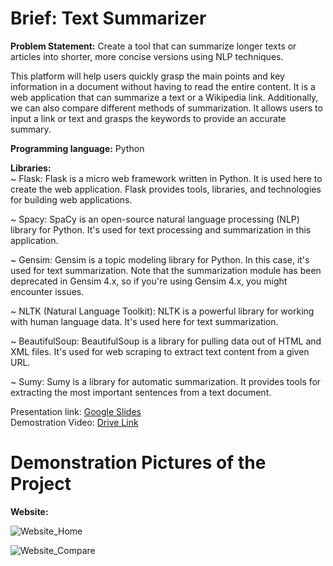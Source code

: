 # Brief: Text Summarizer

<b>Problem Statement:</b> Create a tool that can summarize longer texts or articles into shorter, more concise versions using NLP techniques.

This platform will help users quickly grasp the main points and key information in a document without having to read the entire content. It is a web application that can summarize a text or a Wikipedia link. Additionally, we can also compare different methods of summarization.
It allows users to input a link or text and grasps the keywords to provide an accurate summary.


<b>Programming language:</b> Python<br>

<b>Libraries:</b><br>
~   Flask: Flask is a micro web framework written in Python. It is used here to create the web application. Flask provides tools, libraries, and technologies for building web applications.<br>

~   Spacy: SpaCy is an open-source natural language processing (NLP) library for Python. It's used for text processing and summarization in this application.<br>

~   Gensim: Gensim is a topic modeling library for Python. In this case, it's used for text summarization. Note that the summarization module has been deprecated in Gensim 4.x, so if you're using Gensim 4.x, you might encounter issues.<br>

~   NLTK (Natural Language Toolkit): NLTK is a powerful library for working with human language data. It's used here for text summarization.<br>

~   BeautifulSoup: BeautifulSoup is a library for pulling data out of HTML and XML files. It's used for web scraping to extract text content from a given URL.<br>

~   Sumy: Sumy is a library for automatic summarization. It provides tools for extracting the most important sentences from a text document.<br>


Presentation link: [Google Slides](https://docs.google.com/presentation/d/1mF39OjadchSom_WzYQoSeuoA05aRdAkBE620oFKr1Oo/edit?usp=sharing)<br>
Demostration Video: [Drive Link](https://drive.google.com/file/d/1PyQGQjd1-SlyXxDD4QHLppJHbWYD69hD/view?usp=sharing)

# <b>Demonstration Pictures of the Project</b>

<b>Website:</b>

![Website_Home](https://github.com/Zein-Zeus/brief-textsummarizer/assets/123252432/baa3db85-5e9b-4211-ac06-429989ea1741)

![Website_Compare](https://github.com/Zein-Zeus/brief-textsummarizer/assets/123252432/58c1fc7d-1f8b-4799-942b-e46233dcd774)


